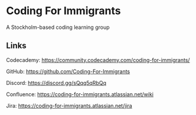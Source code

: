 # Coding For Immigrants

A Stockholm-based coding learning group

## Links

Codecademy: https://community.codecademy.com/coding-for-immigrants/

GitHub: https://github.com/Coding-For-Immigrants

Discord: https://discord.gg/sQqq5qRbQq

Confluence: https://coding-for-immigrants.atlassian.net/wiki

Jira: https://coding-for-immigrants.atlassian.net/jira
